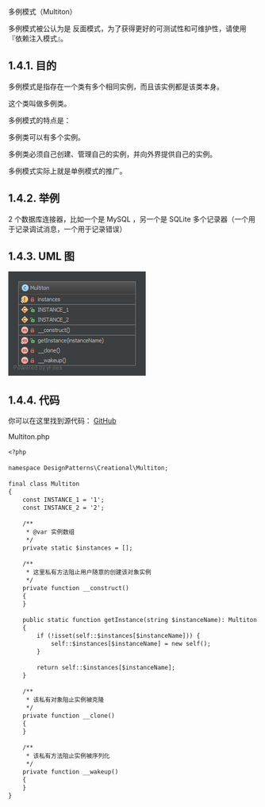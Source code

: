 多例模式（Multiton）

多例模式被公认为是 反面模式，为了获得更好的可测试性和可维护性，请使用『依赖注入模式』。

## 1.4.1. 目的
多例模式是指存在一个类有多个相同实例，而且该实例都是该类本身。

这个类叫做多例类。

多例模式的特点是：

多例类可以有多个实例。

多例类必须自己创建、管理自己的实例，并向外界提供自己的实例。

多例模式实际上就是单例模式的推广。

## 1.4.2. 举例
2 个数据库连接器，比如一个是 MySQL ，另一个是 SQLite
多个记录器（一个用于记录调试消息，一个用于记录错误）

## 1.4.3. UML 图

![](/000-imgs/6rgmEPsepU.png)

## 1.4.4. 代码
你可以在这里找到源代码： [GitHub](https://github.com/domnikl/DesignPatternsPHP/tree/master/Creational/Multiton)

Multiton.php
```
<?php

namespace DesignPatterns\Creational\Multiton;

final class Multiton
{
    const INSTANCE_1 = '1';
    const INSTANCE_2 = '2';

    /**
     * @var 实例数组
     */
    private static $instances = [];

    /**
     * 这里私有方法阻止用户随意的创建该对象实例
     */
    private function __construct()
    {
    }

    public static function getInstance(string $instanceName): Multiton
    {
        if (!isset(self::$instances[$instanceName])) {
            self::$instances[$instanceName] = new self();
        }

        return self::$instances[$instanceName];
    }

    /**
     * 该私有对象阻止实例被克隆
     */
    private function __clone()
    {
    }

    /**
     * 该私有方法阻止实例被序列化
     */
    private function __wakeup()
    {
    }
}
```